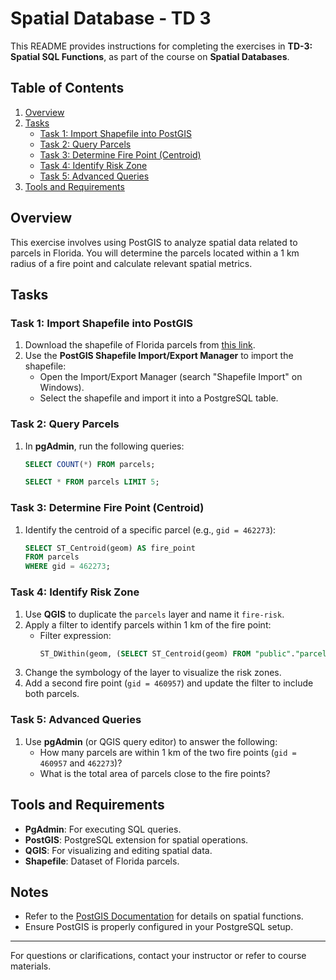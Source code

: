# Spatial Database - TD 3

This README provides instructions for completing the exercises in **TD-3: Spatial SQL Functions**, as part of the course on **Spatial Databases**.

## Table of Contents
1. [Overview](#overview)
2. [Tasks](#tasks)
   - [Task 1: Import Shapefile into PostGIS](#task-1-import-shapefile-into-postgis)
   - [Task 2: Query Parcels](#task-2-query-parcels)
   - [Task 3: Determine Fire Point (Centroid)](#task-3-determine-fire-point-centroid)
   - [Task 4: Identify Risk Zone](#task-4-identify-risk-zone)
   - [Task 5: Advanced Queries](#task-5-advanced-queries)
3. [Tools and Requirements](#tools-and-requirements)

## Overview
This exercise involves using PostGIS to analyze spatial data related to parcels in Florida. You will determine the parcels located within a 1 km radius of a fire point and calculate relevant spatial metrics.

## Tasks

### Task 1: Import Shapefile into PostGIS
1. Download the shapefile of Florida parcels from [this link](https://maps.leegov.com/datasets/80708a2f5f56426f94c8be97c182176b/about).
2. Use the **PostGIS Shapefile Import/Export Manager** to import the shapefile:
   - Open the Import/Export Manager (search "Shapefile Import" on Windows).
   - Select the shapefile and import it into a PostgreSQL table.

### Task 2: Query Parcels
1. In **pgAdmin**, run the following queries:
    ```sql
    SELECT COUNT(*) FROM parcels;
    ```
    ```sql
    SELECT * FROM parcels LIMIT 5;
    ```

### Task 3: Determine Fire Point (Centroid)
1. Identify the centroid of a specific parcel (e.g., `gid = 462273`):
    ```sql
    SELECT ST_Centroid(geom) AS fire_point
    FROM parcels
    WHERE gid = 462273;
    ```

### Task 4: Identify Risk Zone
1. Use **QGIS** to duplicate the `parcels` layer and name it `fire-risk`.
2. Apply a filter to identify parcels within 1 km of the fire point:
    - Filter expression:
      ```sql
      ST_DWithin(geom, (SELECT ST_Centroid(geom) FROM "public"."parcels" WHERE gid = 462273), 1000)
      ```
3. Change the symbology of the layer to visualize the risk zones.
4. Add a second fire point (`gid = 460957`) and update the filter to include both parcels.

### Task 5: Advanced Queries
1. Use **pgAdmin** (or QGIS query editor) to answer the following:
   - How many parcels are within 1 km of the two fire points (`gid = 460957` and `462273`)?
   - What is the total area of parcels close to the fire points?

## Tools and Requirements
- **PgAdmin**: For executing SQL queries.
- **PostGIS**: PostgreSQL extension for spatial operations.
- **QGIS**: For visualizing and editing spatial data.
- **Shapefile**: Dataset of Florida parcels.

## Notes
- Refer to the [PostGIS Documentation](https://postgis.net/docs/reference.html) for details on spatial functions.
- Ensure PostGIS is properly configured in your PostgreSQL setup.

---

For questions or clarifications, contact your instructor or refer to course materials.
